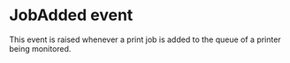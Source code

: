 # JobAdded event

This event is raised whenever a print job is added to the queue of a printer being monitored.  